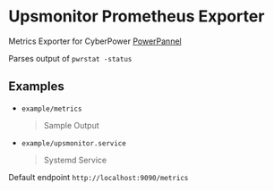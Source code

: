 # Upsmonitor Prometheus Exporter
Metrics Exporter for CyberPower [PowerPannel](https://www.cyberpowersystems.com/products/software/power-panel-personal/#platform-section)

Parses output of `pwrstat -status`

## Examples
- `example/metrics`
	> Sample Output
- `example/upsmonitor.service`
	> Systemd Service

Default endpoint `http://localhost:9090/metrics`
